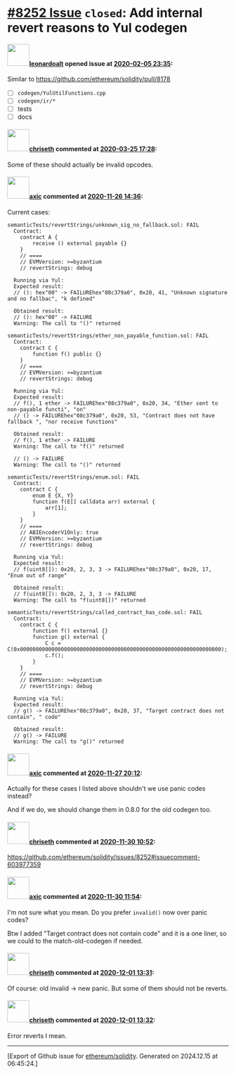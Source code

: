 # [\#8252 Issue](https://github.com/ethereum/solidity/issues/8252) `closed`: Add internal revert reasons to Yul codegen

#### <img src="https://avatars.githubusercontent.com/u/504195?u=ce2facd14af9fd474ebff49f0d44891f56f7500f&v=4" width="50">[leonardoalt](https://github.com/leonardoalt) opened issue at [2020-02-05 23:35](https://github.com/ethereum/solidity/issues/8252):

Similar to https://github.com/ethereum/solidity/pull/8178

- [ ] `codegen/YulUtilFunctions.cpp`
- [ ] `codegen/ir/*`
- [ ] tests
- [ ] docs

#### <img src="https://avatars.githubusercontent.com/u/9073706?v=4" width="50">[chriseth](https://github.com/chriseth) commented at [2020-03-25 17:28](https://github.com/ethereum/solidity/issues/8252#issuecomment-603977359):

Some of these should actually be invalid opcodes.

#### <img src="https://avatars.githubusercontent.com/u/20340?v=4" width="50">[axic](https://github.com/axic) commented at [2020-11-26 14:36](https://github.com/ethereum/solidity/issues/8252#issuecomment-734332617):

Current cases:

```
semanticTests/revertStrings/unknown_sig_no_fallback.sol: FAIL
  Contract:
    contract A {
    	receive () external payable {}
    }
    // ====
    // EVMVersion: >=byzantium
    // revertStrings: debug

  Running via Yul:
  Expected result:
  // (): hex"00" -> FAILUREhex"08c379a0", 0x20, 41, "Unknown signature and no fallbac", "k defined"

  Obtained result:
  // (): hex"00" -> FAILURE
  Warning: The call to "()" returned 
```

```
semanticTests/revertStrings/ether_non_payable_function.sol: FAIL
  Contract:
    contract C {
    	function f() public {}
    }
    // ====
    // EVMVersion: >=byzantium
    // revertStrings: debug

  Running via Yul:
  Expected result:
  // f(), 1 ether -> FAILUREhex"08c379a0", 0x20, 34, "Ether sent to non-payable functi", "on"
  // () -> FAILUREhex"08c379a0", 0x20, 53, "Contract does not have fallback ", "nor receive functions"

  Obtained result:
  // f(), 1 ether -> FAILURE
  Warning: The call to "f()" returned 

  // () -> FAILURE
  Warning: The call to "()" returned 
```

```
semanticTests/revertStrings/enum.sol: FAIL
  Contract:
    contract C {
    	enum E {X, Y}
    	function f(E[] calldata arr) external {
    		arr[1];
    	}
    }
    // ====
    // ABIEncoderV1Only: true
    // EVMVersion: >=byzantium
    // revertStrings: debug

  Running via Yul:
  Expected result:
  // f(uint8[]): 0x20, 2, 3, 3 -> FAILUREhex"08c379a0", 0x20, 17, "Enum out of range"

  Obtained result:
  // f(uint8[]): 0x20, 2, 3, 3 -> FAILURE
  Warning: The call to "f(uint8[])" returned 
```

```
semanticTests/revertStrings/called_contract_has_code.sol: FAIL
  Contract:
    contract C {
    	function f() external {}
    	function g() external {
    		C c = C(0x0000000000000000000000000000000000000000000000000000000000000000);
    		c.f();
    	}
    }
    // ====
    // EVMVersion: >=byzantium
    // revertStrings: debug

  Running via Yul:
  Expected result:
  // g() -> FAILUREhex"08c379a0", 0x20, 37, "Target contract does not contain", " code"

  Obtained result:
  // g() -> FAILURE
  Warning: The call to "g()" returned 
```

#### <img src="https://avatars.githubusercontent.com/u/20340?v=4" width="50">[axic](https://github.com/axic) commented at [2020-11-27 20:12](https://github.com/ethereum/solidity/issues/8252#issuecomment-734972320):

Actually for these cases I listed above shouldn't we use panic codes instead?

And if we do, we should change them in 0.8.0 for the old codegen too.

#### <img src="https://avatars.githubusercontent.com/u/9073706?v=4" width="50">[chriseth](https://github.com/chriseth) commented at [2020-11-30 10:52](https://github.com/ethereum/solidity/issues/8252#issuecomment-735710761):

https://github.com/ethereum/solidity/issues/8252#issuecomment-603977359

#### <img src="https://avatars.githubusercontent.com/u/20340?v=4" width="50">[axic](https://github.com/axic) commented at [2020-11-30 11:54](https://github.com/ethereum/solidity/issues/8252#issuecomment-735740608):

I'm not sure what you mean. Do you prefer `invalid()` now over panic codes?

Btw I added "Target contract does not contain code" and it is a one liner, so we could to the match-old-codegen if needed.

#### <img src="https://avatars.githubusercontent.com/u/9073706?v=4" width="50">[chriseth](https://github.com/chriseth) commented at [2020-12-01 13:31](https://github.com/ethereum/solidity/issues/8252#issuecomment-736553165):

Of course: old invalid -> new panic. But some of them should not be reverts.

#### <img src="https://avatars.githubusercontent.com/u/9073706?v=4" width="50">[chriseth](https://github.com/chriseth) commented at [2020-12-01 13:32](https://github.com/ethereum/solidity/issues/8252#issuecomment-736553270):

Error reverts I mean.


-------------------------------------------------------------------------------



[Export of Github issue for [ethereum/solidity](https://github.com/ethereum/solidity). Generated on 2024.12.15 at 06:45:24.]
